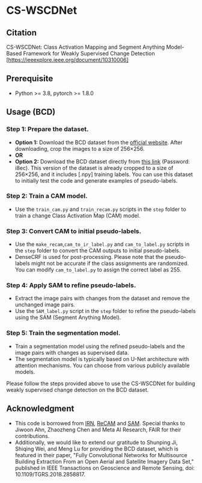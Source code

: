 # CS-WSCDNet

## Citation
CS-WSCDNet: Class Activation Mapping and Segment Anything Model-Based Framework for Weakly Supervised Change Detection [https://ieeexplore.ieee.org/document/10310006]

## Prerequisite
- Python >= 3.8, pytorch >= 1.8.0


## Usage (BCD)
### Step 1: Prepare the dataset.
- **Option 1:** Download the BCD dataset from the [official website](https://study.rsgis.whu.edu.cn/pages/download/building_dataset.html). After downloading, crop the images to a size of 256×256.
- **OR**
- **Option 2:** Download the BCD dataset directly from [this link](https://pan.baidu.com/s/1Cu6ycwkM-O8loXdzmvexiA?pwd=i8ec) (Password: i8ec). This version of the dataset is already cropped to a size of 256×256, and it includes [.npy] training labels. You can use this dataset to initially test the code and generate examples of pseudo-labels.

### Step 2: Train a CAM model.
- Use the `train_cam.py` and `train_recam.py` scripts in the `step` folder to train a change Class Activation Map (CAM) model.

### Step 3: Convert CAM to initial pseudo-labels.
- Use the `make_recam`,`cam_to_ir_label.py` and `cam_to_label.py` scripts in the `step` folder to convert the CAM outputs to initial pseudo-labels.
- DenseCRF is used for post-processing. Please note that the pseudo-labels might not be accurate if the class assignments are randomized. You can modify `cam_to_label.py` to assign the correct label as 255.

### Step 4: Apply SAM to refine pseudo-labels.
- Extract the image pairs with changes from the dataset and remove the unchanged image pairs.
- Use the `SAM_label.py` script in the `step` folder to refine the pseudo-labels using the SAM (Segment Anything Model).

### Step 5: Train the segmentation model.
- Train a segmentation model using the refined pseudo-labels and the image pairs with changes as supervised data.
- The segmentation model is typically based on U-Net architecture with attention mechanisms. You can choose from various publicly available models.

Please follow the steps provided above to use the CS-WSCDNet for building weakly supervised change detection on the BCD dataset.

## Acknowledgment
- This code is borrowed from [IRN](https://github.com/jiwoon-ahn/irn), [ReCAM](https://github.com/zhaozhengChen/ReCAM) and [SAM](https://github.com/facebookresearch/segment-anything). Special thanks to Jiwoon Ahn, Zhaozheng Chen and Meta AI Research, FAIR for their contributions.
- Additionally, we would like to extend our gratitude to Shunping Ji, Shiqing Wei, and Meng Lu for providing the BCD dataset, which is featured in their paper, "Fully Convolutional Networks for Multisource Building Extraction From an Open Aerial and Satellite Imagery Data Set," published in IEEE Transactions on Geoscience and Remote Sensing, doi: 10.1109/TGRS.2018.2858817.

